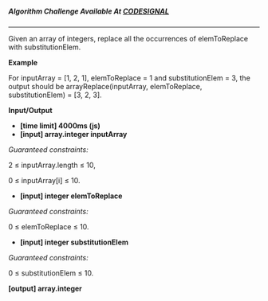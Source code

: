##### Algorithm Challenge Available At [CODESIGNAL](https://app.codesignal.com/arcade/intro/level-6/mCkmbxdMsMTjBc3Bm)

---

Given an array of integers, replace all the occurrences of elemToReplace with substitutionElem.

**Example**

For inputArray = [1, 2, 1], elemToReplace = 1 and substitutionElem = 3, the output should be
arrayReplace(inputArray, elemToReplace, substitutionElem) = [3, 2, 3].

**Input/Output**

- **[time limit] 4000ms (js)**
- **[input] array.integer inputArray**

_Guaranteed constraints:_

2 ≤ inputArray.length ≤ 10,

0 ≤ inputArray[i] ≤ 10.

- **[input] integer elemToReplace**

_Guaranteed constraints:_

0 ≤ elemToReplace ≤ 10.

- **[input] integer substitutionElem**

_Guaranteed constraints:_

0 ≤ substitutionElem ≤ 10.

**[output] array.integer**
